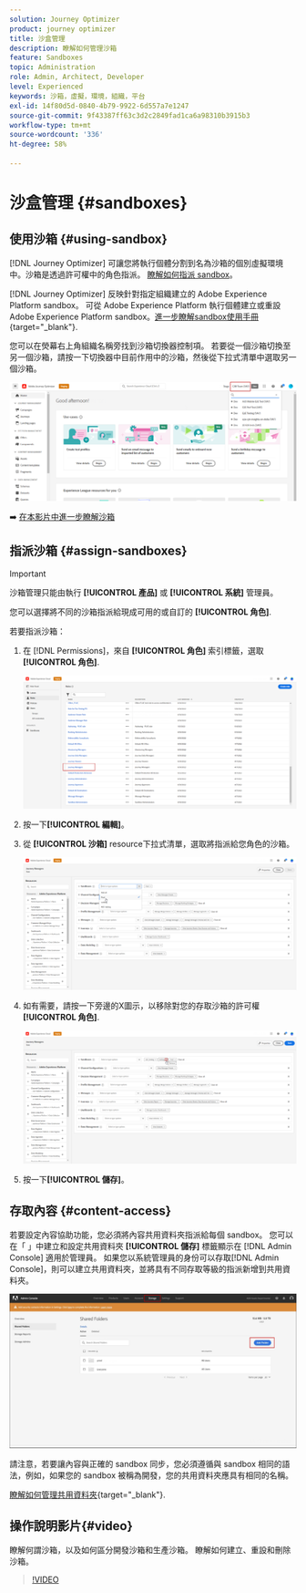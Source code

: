 ```yaml
---
solution: Journey Optimizer
product: journey optimizer
title: 沙盒管理
description: 瞭解如何管理沙箱
feature: Sandboxes
topic: Administration
role: Admin, Architect, Developer
level: Experienced
keywords: 沙箱，虛擬，環境，組織，平台
exl-id: 14f80d5d-0840-4b79-9922-6d557a7e1247
source-git-commit: 9f43387ff63c3d2c2849fad1ca6a98310b3915b3
workflow-type: tm+mt
source-wordcount: '336'
ht-degree: 58%

---
```


# 沙盒管理 {#sandboxes}

## 使用沙箱 {#using-sandbox}

[!DNL Journey Optimizer] 可讓您將執行個體分割到名為沙箱的個別虛擬環境中。沙箱是透過許可權中的角色指派。 [瞭解如何指派 sandbox](permissions.md#create-product-profile)。

[!DNL Journey Optimizer] 反映針對指定組織建立的 Adobe Experience Platform sandbox。
可從 Adobe Experience Platform 執行個體建立或重設 Adobe Experience Platform sandbox。[進一步瞭解sandbox使用手冊](https://experienceleague.adobe.com/docs/experience-platform/sandbox/ui/user-guide.html?lang=zh-Hant){target="_blank"}.

您可以在熒幕右上角組織名稱旁找到沙箱切換器控制項。 若要從一個沙箱切換至另一個沙箱，請按一下切換器中目前作用中的沙箱，然後從下拉式清單中選取另一個沙箱。

![](assets/sandbox_5.png)

➡️ [在本影片中進一步瞭解沙箱](#video)

## 指派沙箱 {#assign-sandboxes}

>[!IMPORTANT]
>
> 沙箱管理只能由執行 **[!UICONTROL 產品]** 或 **[!UICONTROL 系統]** 管理員。

您可以選擇將不同的沙箱指派給現成可用的或自訂的 **[!UICONTROL 角色]**.

若要指派沙箱：

1. 在 [!DNL Permissions]，來自 **[!UICONTROL 角色]** 索引標籤，選取 **[!UICONTROL 角色]**.

   ![](assets/sandbox_1.png)

1. 按一下&#x200B;**[!UICONTROL 編輯]**。

1. 從 **[!UICONTROL 沙箱]** resource下拉式清單，選取將指派給您角色的沙箱。

   ![](assets/sandbox_3.png)

1. 如有需要，請按一下旁邊的X圖示，以移除對您的存取沙箱的許可權 **[!UICONTROL 角色]**.

   ![](assets/sandbox_4.png)

1. 按一下&#x200B;**[!UICONTROL 儲存]**。

## 存取內容 {#content-access}

若要設定內容協助功能，您必須將內容共用資料夾指派給每個 sandbox。 您可以在「 」中建立和設定共用資料夾 **[!UICONTROL 儲存]** 標籤顯示在 [!DNL Admin Console] 適用於管理員。 如果您以系統管理員的身份可以存取[!DNL Admin Console]，則可以建立共用資料夾，並將具有不同存取等級的指派新增到共用資料夾。

![](assets/do-not-localize/content_access.png)

請注意，若要讓內容與正確的 sandbox 同步，您必須遵循與 sandbox 相同的語法，例如，如果您的 sandbox 被稱為開發，您的共用資料夾應具有相同的名稱。

[瞭解如何管理共用資料夾](https://helpx.adobe.com/tw/enterprise/admin-guide.html/enterprise/using/manage-adobe-storage.ug.html){target="_blank"}.

## 操作說明影片{#video}

瞭解何謂沙箱，以及如何區分開發沙箱和生產沙箱。 瞭解如何建立、重設和刪除沙箱。

>[!VIDEO](https://video.tv.adobe.com/v/334355?quality=12)